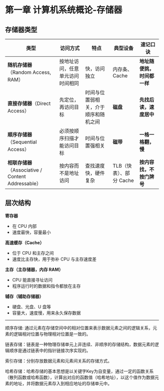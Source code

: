 # 第一章 计算机系统概论-存储器

## 存储器类型

| 类型                                                | 访问方式                         | 特点                                 | 典型设备                | 速记口诀                   |
| --------------------------------------------------- | -------------------------------- | ------------------------------------ | ----------------------- | -------------------------- |
| **随机存储器**（Random Access, RAM）                | 按地址访问，任意单元访问时间相同 | 快，访问独立                         | 内存条、Cache           | **地址随便挑，时间都一样** |
| **直接存储器**（Direct Access）                     | 先定位，再访问目标               | 时间与位置弱相关，介于顺序和随机之间 | **磁盘**                | **先找后读，速度居中**     |
| **顺序存储器**（Sequential Access）                 | 必须按顺序扫描才能访问目标       | 时间与位置强相关                     | **磁带**                | **一格一格翻，慢**         |
| **相联存储器**（Associative / Content Addressable） | 按内容而不是地址访问             | 查找速度快，硬件复杂                 | TLB（快表）、部分 Cache | **按内容找，不按门牌号**   |

## 层次结构

**寄存器**

- 在 CPU 内部
- 速度最快，容量最小

**高速缓存（Cache）**

- 位于 CPU 和主存之间
- 速度比主存快，用于弥补 CPU 与主存速度差

**主存（主存储器，内存 RAM）**

- CPU 能直接寻址访问
- 程序运行时的数据和指令都放在主存

**辅存（辅助存储器）**

- 硬盘、光盘、U 盘等
- 容量大，速度慢，用来永久保存数据

---

顺序存储: 通过元素在存储空间中的相对位置来表示数据元素之间的逻辑关系，元素的逻辑相对位置与物理相对位置是一致的。

链表存储：链表是一种物理存储单元上非连续、非顺序的存储结构，数据元素的逻辑顺序是通过链表中的指针链接次序实现的。

索引存储：分别存放数据元素和元素间关系的存储方式。

哈希存储：哈希存储的基本思想是以关键字Key为自变量，通过一定的函数关系（散列函数或哈希函数），计算出对应的函数值（哈希地址），以这个值作为数据元素的地址，并将数据元素存入到相应地址的存储单元中。
